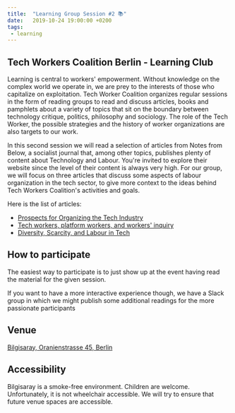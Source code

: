 ```yaml
---
title:  "Learning Group Session #2 📚"
date:   2019-10-24 19:00:00 +0200
tags:
 - learning
---
```


## Tech Workers Coalition Berlin - Learning Club
Learning is central to workers' empowerment. Without knowledge on the complex world we operate in, we are prey to the interests of those who capitalize on exploitation. Tech Worker Coalition organizes regular sessions in the form of reading groups to read and discuss articles, books and pamphlets about a variety of topics that sit on the boundary between technology critique, politics, philosophy and sociology. The role of the Tech Worker, the possible strategies and the history of worker organizations are also targets to our work.


In this second session we will read a selection of articles from Notes from Below, a socialist journal that, among other topics, publishes plenty of content about Technology and Labour. You're invited to explore their website since the level of their content is always very high. For our group, we will focus on three articles that discuss some aspects of labour organization in the tech sector, to give more context to the ideas behind Tech Workers Coalition's activities and goals.

Here is the list of articles:

* [Prospects for Organizing the Tech Industry](https://notesfrombelow.org/article/prospects-for-organizing-the-tech-industry)
* [Tech workers, platform workers, and workers' inquiry](https://notesfrombelow.org/article/tech-workers-platform-workers-and-workers-inquiry)
* [Diversity, Scarcity, and Labour in Tech](https://notesfrombelow.org/article/diversity-scarcity-and-labour-in-tech)

## How to participate

The easiest way to participate is to just show up at the event having read the material for the given session.

If you want to have a more interactive experience though, we have a Slack group in which we might publish some additional readings for the more passionate participants

## Venue

[Bilgisaray, Oranienstrasse 45, Berlin](https://www.google.com/maps/place/Bilgisaray/@52.499971,13.4204474,17z/data=!3m1!4b1!4m5!3m4!1s0x47a84e34f7d3f0db:0x4a368a3631962abc!8m2!3d52.499971!4d13.4226362)

## Accessibility

Bilgisaray is a smoke-free environment. Children are welcome. Unfortunately, it is not wheelchair accessible. We will try to ensure that future venue spaces are accessible.
